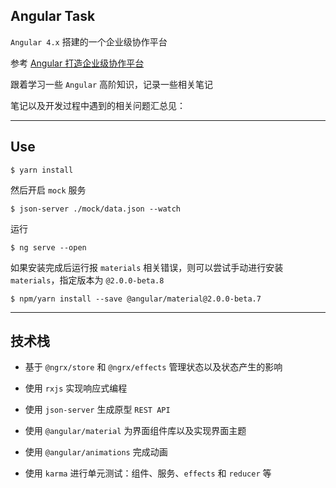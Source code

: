 ## Angular Task

`Angular 4.x` 搭建的一个企业级协作平台

参考 [Angular 打造企业级协作平台](https://coding.imooc.com/class/123.html)

跟着学习一些 `Angular` 高阶知识，记录一些相关笔记

笔记以及开发过程中遇到的相关问题汇总见：[]()

----

## Use

```
$ yarn install
```

然后开启 `mock` 服务

```
$ json-server ./mock/data.json --watch
```

运行

```
$ ng serve --open
```

如果安装完成后运行报 `materials` 相关错误，则可以尝试手动进行安装 `materials`，指定版本为 `@2.0.0-beta.8`

```
$ npm/yarn install --save @angular/material@2.0.0-beta.7
```

----

## 技术栈

* 基于 `@ngrx/store` 和 `@ngrx/effects` 管理状态以及状态产生的影响

* 使用 `rxjs` 实现响应式编程

* 使用 `json-server` 生成原型 `REST API`

* 使用 `@angular/material` 为界面组件库以及实现界面主题

* 使用 `@angular/animations` 完成动画

* 使用 `karma` 进行单元测试：组件、服务、`effects` 和 `reducer` 等

